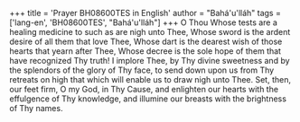 +++
title = 'Prayer BH08600TES in English'
author = "Bahá'u'lláh"
tags = ['lang-en', 'BH08600TES', "Bahá'u'lláh"]
+++
O Thou Whose tests are a healing medicine to such as are nigh unto Thee, Whose sword is the ardent desire of all them that love Thee, Whose dart is the dearest wish of those hearts that yearn after Thee, Whose decree is the sole hope of them that have recognized Thy truth! I implore Thee, by Thy divine sweetness and by the splendors of the glory of Thy face, to send down upon us from Thy retreats on high that which will enable us to draw nigh unto Thee.  Set, then, our feet firm, O my God, in Thy Cause, and enlighten our hearts with the effulgence of Thy knowledge, and illumine our breasts with the brightness of Thy names.
